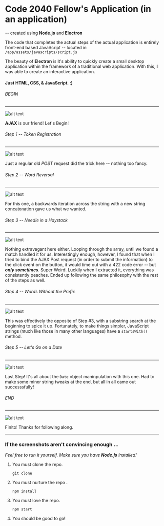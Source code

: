 # Code 2040 Fellow's Application (in an application)


-- created using **Node.js** and **Electron**


The code that completes the actual steps of the actual application is entirely front-end based JavaScript -- located in `/app/assets/javascripts/script.js`

The beauty of **Electron** is it's ability to quickly create a small desktop application within the framework of a traditional web application. With this, I was able to create an interactive application.

#### Just HTML, CSS, & JavaScript. :)

###### BEGIN
---
![alt text](https://photos-2.dropbox.com/t/2/AAAVDxJeqlECi9XzWuLfbeE2Y05LQ3IaEYTtiPN_hxIaYA/12/408215651/png/32x32/1/_/1/2/begin.png/EJDSjaIDGKPFAyAHKAc/pdAiLCpLV1fOltEhUrt3VfnngkTX4K1c6Etkapq-SKc%2COY3hiuf6Q6WZRbbnWxe3ssFZti2VQIfG4e6qQpJFrw0%2CemL-Sp36ZcwxnJmH___yupFssFisJj9JhMSXR6fNl9E?size=2048x1536&size_mode=3 "Begin")

**AJAX** is our friend! Let's Begin!

###### Step 1 -- Token Registration
---
![alt text](https://photos-4.dropbox.com/t/2/AAAcm6iuzaz6yePvcO2do729HGkrXl1nUM0_Sq6afGmncg/12/408215651/png/32x32/1/_/1/2/step1-token.png/EJDSjaIDGN7FAyAHKAc/PhDosbH3lJ0DErKxQLh0_j4liQjBe6DcmuNsRWfd0BM%2ChXVqFOdMSPROjlagKBejNLW5ZW_ctToA2Ymkc5PxvAA%2CZdjQ-4AMZXmwqgDtJD-YGSX0L8GveMBTKQCZzoFJzmE?size=2048x1536&size_mode=3 "Token Register")

Just a regular old _POST_ request did the trick here -- nothing too fancy.

###### Step 2 -- Word Reversal
---
![alt text](https://photos-5.dropbox.com/t/2/AACk2SL35VqPZfMImdmjCUZyO6pdjemgg3RkcIMKNiOZ9w/12/408215651/png/32x32/1/_/1/2/step2.png/EJDSjaIDGKPFAyAHKAc/ILOtXLn6v0cI7vVrJmdkDT2fKIAcS2gZuaW5ZmNfYRY%2CcOTWtttxXuWbYVYtJpostG70NUO5JMPK2BKhhszAJN4%2CEOg7DnCgshkQ7QivAcMKoSpsQ6G2WucIhGaOqTS15fM?size=2048x1536&size_mode=3 "Word Reversal")

For this one, a backwards iteration across the string with a new string concatonation gave us what we wanted.

###### Step 3 -- Needle in a Haystack
---
![alt text](https://photos-6.dropbox.com/t/2/AAB6x9Vm5haFUBIARlVVsdMfpaZ7lff0WiDOyEXk4YSMIg/12/408215651/png/32x32/1/_/1/2/step3.png/EJDSjaIDGKPFAyAHKAc/awdZNNqFNWWa7xh7K0aNyzSlR6k2Fpu0KMgOUryQnzM%2CnK72Mu-bxqU5MaCnt4ZGnpVSG4tHndRsSY8fj7QiyQQ%2CDIap1s4vyt84ZvCIaHFAGdBMM7uzwirVXgt4lVFMxNs?size=2048x1536&size_mode=3 "Needle in a Haystack")

Nothing extravagant here either. Looping through the array, until we found a match handled it for us. Interestingly enough, however, I found that when I tried to bind the AJAX Post request (in order to submit the information) to the click event on the button, it would time out with a 422 code error -- but **_only sometimes_**. Super Weird. Luckily when I extracted it, everything was consistently peaches. Ended up following the same philosophy with the rest of the steps as well.

###### Step 4 -- Words Without the Prefix
---
![alt text](https://photos-4.dropbox.com/t/2/AABT80cMgZizYR5ZKKymoX8bWlHLb71w83MAteE8wu-ZSg/12/408215651/png/32x32/1/_/1/2/step4.png/EJDSjaIDGKPFAyAHKAc/CBoJcjPolzugbkRw-f_USyyf3DO3ApLiLoxUKEqElcw%2CLkHUwVoP5-QslOj3mArWzv-hvvDfiOzLi3QzjXKdgG4%2CPfrm8c0zXq3RM9ekChjEUMGhKj08o4X9EpgpFsfBJMk?size=2048x1536&size_mode=3 "No Prefix")

This was effectively the opposite of Step #3, with a substring search at the beginning to spice it up. Fortunately, to make things simpler, JavaScript strings (much like those in many other languages) have a `startsWith()` method.

###### Step 5 -- Let's Go on a Date
---
![alt text](https://photos-2.dropbox.com/t/2/AAAqdPntYoLowYpFGrmAwfAeuIQ3s7ICSHOSXCo8HjIzKg/12/408215651/png/32x32/1/_/1/2/step5.png/EJDSjaIDGKPFAyAHKAc/szmh2AMWAdnWD5pFxsPcDrJEBHIMR7m37A7CO3MU3qU%2CTfvnTQKvdhP6Rquumsk31iSIARZS5dMGi5OCFj204P4%2Cf-X3sDJkjC9ewZQA4pDnP2jxMCEjGI5nkYFj2hJ9cmA?size=2048x1536&size_mode=3 "Date Addition")

Last Step! It's all about the `Date` object maninpulation with this one. Had to make some minor string tweaks at the end, but all in all came out successsfully!

###### END
---
![alt text](https://photos-2.dropbox.com/t/2/AACIzWYOUN9Z7HRjSoR-iG3SvliZDQ4c2z0FTxfHP81hug/12/408215651/png/32x32/1/_/1/2/finished.png/EJDSjaIDGKPFAyAHKAc/xsyaLbL1pzjE5KmStp9mng_FJeiWABmYOX8iHWu3ooY%2Cm59Ybw5YhfVT-evZSiBWK-5-VK-o3Y5O0lEwAgUlwLE%2Co0TwZUTQ57UUYVBRixNEZCMOqXnBRyYWXefB3YGWaN0?size=2048x1536&size_mode=3 "Done")

Finito! Thanks for following along. 
___

### If the screenshots aren't convincing enough ...
_Feel free to run it yourself. Make sure you have **Node.js** installed!_ 

1. You must clone the repo.
    
    ``` git clone ```
2. You must nurture the repo .
    
    ``` npm install ```
3. You must love the repo.

    ``` npm start ```
4. You should be good to go!
